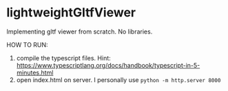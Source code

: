 # lightweightGltfViewer
Implementing gltf viewer from scratch. No libraries.

HOW TO RUN:
1) compile the typescript files. Hint: https://www.typescriptlang.org/docs/handbook/typescript-in-5-minutes.html
2) open index.html on server. I personally use `python -m http.server 8000`

